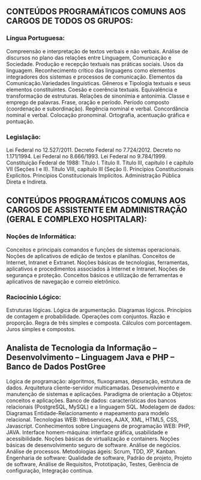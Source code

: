 ## CONTEÚDOS PROGRAMÁTICOS COMUNS AOS CARGOS DE TODOS OS GRUPOS:
### Língua Portuguesa:
Compreensão e interpretação de textos verbais e não verbais. Análise de discursos no plano
das relações entre Linguagem, Comunicação e Sociedade. Produção e recepção textuais nas
práticas sociais. Usos da linguagem. Reconhecimento crítico das linguagens como elementos integradores dos sistemas e processos de comunicação. Elementos da Comunicação.Variedades linguísticas. Gêneros e Tipologia textuais e seus elementos constituintes. Coesão e coerência textuais. Equivalência e transformação de estruturas.
Relações de sinonímia e antonímia. Classe e emprego de palavras. Frase, oração e período. Período composto (coordenação e subordinação). Regência nominal e verbal. Concordância
nominal e verbal. Colocação pronominal. Ortografia, acentuação gráfica e pontuação.
### Legislação:
Lei Federal no 12.527/2011. Decreto Federal no 7.724/2012. Decreto no 1.171/1994. Lei Federal no 8.666/1993. Lei Federal no 9.784/1999. Constituição Federal de 1988: Título I. Título II. Título III, capítulo I e capítulo VII (Seções I e II). Título VIII, capítulo III (Seção I). Princípios Constitucionais Explícitos. Princípios Constitucionais Implícitos. Administração Pública Direta e Indireta.
## CONTEÚDOS PROGRAMÁTICOS COMUNS AOS CARGOS DE ASSISTENTE EM ADMINISTRAÇÃO (GERAL E COMPLEXO HOSPITALAR):
### Noções de Informática:
Conceitos e principais comandos e funções de sistemas operacionais. Noções de aplicativos de edição de textos e planilhas. Conceitos de Internet, Intranet e Extranet. Noções básicas de tecnologias, ferramentas, aplicativos e procedimentos associados à Internet e Intranet. Noções de segurança e proteção. Conceitos básicos e utilização de ferramentas e aplicativos de navegação e correio eletrônico.
### Raciocínio Lógico:
Estruturas lógicas. Lógica de argumentação. Diagramas lógicos. Princípios de contagem e probabilidade. Operações com conjuntos. Razão e proporção. Regra de três simples e composta. Cálculos com porcentagem. Juros simples e compostos.

## Analista de Tecnologia da Informação – Desenvolvimento – Linguagem Java e PHP – Banco de Dados PostGree
Lógica de programação: algoritmos, fluxogramas, depuração, estrutura de dados. Arquitetura cliente-servidor multicamadas. Desenvolvimento e manutenção de sistemas e aplicações. Paradigma de orientação a Objetos: conceitos e aplicações. Banco de dados: características
dos bancos relacionais (PostgreSQL, MySQL) e a linguagem SQL. Modelagem de dados: Diagramas Entidade-Relacionamento e mapeamento para modelo relacional. Tecnologias WEB: Webservices, AJAX, XML, HTML5, CSS, Javascript. Conhecimentos sobre Linguagens de programação WEB: PHP, JAVA. Interface homem-máquina: interface gráfica, usabilidade e acessibilidade. Noções básicas de virtualização e containers. Noções básicas de desenvolvimento seguro de software. Análise de negócios. Análise de processos. Metodologias ágeis: Scrum, TDD, XP, Kanban. Engenharia de software: Qualidade de
software, Padrão de projeto, Projeto de software, Análise de Requisitos, Prototipação, Testes, Gerência de configuração, Integração contínua.

